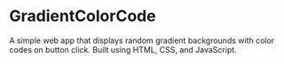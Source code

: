# GradientColorCode
A simple web app that displays random gradient backgrounds with color codes on button click. Built using HTML, CSS, and JavaScript.
